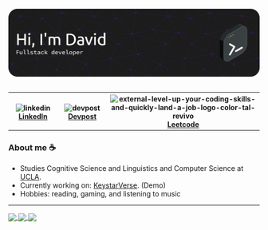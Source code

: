 ![Header](./banner-sleek.png)

<header align="left">


<table align="left">
  <tr >
    <th>
   <img align="center" width="24" height="24" src="https://img.icons8.com/fluency/48/linkedin.png" alt="linkedin"/>   
  <a href="https://www.linkedin.com/in/dsun05/" />   LinkedIn
    </th> 
    <th>
   <img align="center" width="24" height="24" src="https://img.icons8.com/color/48/dev-community.png" alt="devpost"/>   
  <a href="https://devpost.com/dsun05" />   Devpost
    </th> 
    <th>
   <img align="center" width="24" height="24" src="https://img.icons8.com/external-tal-revivo-color-tal-revivo/24/external-level-up-your-coding-skills-and-quickly-land-a-job-logo-color-tal-revivo.png" alt="external-level-up-your-coding-skills-and-quickly-land-a-job-logo-color-tal-revivo" alt="leetcode"/>   
  <a href="https://leetcode.com/u/dsun05/" />   Leetcode
    </th> 

  </tr>
  
</table>
</section>
</header>  
<section>  
<br>
<br>

<hr>

### About me ☕
- Studies Cognitive Science and Linguistics and Computer Science at [UCLA](https://ucla.edu/).
- Currently working on: [KeystarVerse](https://dsun05.github.io/KeystarVerseFront/). (Demo)
- Hobbies: reading, gaming, and listening to music

<hr>

<a href="">
  <img height=200 align="center" src="https://github-readme-stats-two-ashy-28.vercel.app/api?username=dsun05&show_icons=true&theme=dark&card_width=300" />
</a>

<a href="">
  <img height=200 align="center" src="https://github-readme-stats-two-ashy-28.vercel.app/api/top-langs/?username=dsun05&layout=donut&theme=dark&exclude_repo=CS35L&card_width=250" />
</a>

<a href="">
  <img height=300 align="center" src="https://api.githubtrends.io/user/svg/dsun05/repos?time_range=three_months&include_private=True&loc_metric=changed&theme=dark" />
</a>
